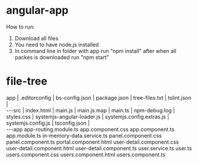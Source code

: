 # angular-app

How to run:

1. Download all files
2. You need to have node.js installed
3. In command line in folder with app run "npm install" after when all packes is downloaded run "npm start"

# file-tree

app
|  .editorconfig
|   bs-config.json
|   package.json
|   tree-files.txt
|   tslint.json
|   
\---src
    |   index.html
    |   main.js
    |   main.js.map
    |   main.ts
    |   npm-debug.log
    |   styles.css
    |   systemjs-angular-loader.js
    |   systemjs.config.extras.js
    |   systemjs.config.js
    |   tsconfig.json
    |   
    \---app
            app-routing.module.ts
            app.component.css
            app.component.ts
            app.module.ts
            in-memory-data.service.ts
            panel.component.css
            panel.component.ts
            portal.component.html
            user-detail.component.css
            user-detail.component.html
            user-detail.component.ts
            user.service.ts
            user.ts
            users.component.css
            users.component.html
            users.component.ts
            

        
